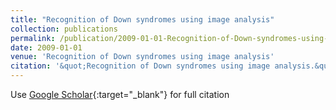 ```yaml
---
title: "Recognition of Down syndromes using image analysis"
collection: publications
permalink: /publication/2009-01-01-Recognition-of-Down-syndromes-using-image-analysis
date: 2009-01-01
venue: 'Recognition of Down syndromes using image analysis'
citation: '&quot;Recognition of Down syndromes using image analysis.&quot; Recognition of Down syndromes using image analysis, 2009.'
---
```

Use [Google Scholar](https://scholar.google.com/scholar?q=Recognition+of+Down+syndromes+using+image+analysis){:target="_blank"} for full citation